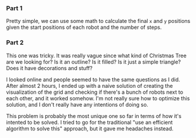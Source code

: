 ### Part 1

Pretty simple, we can use some math to calculate the final `x` and `y` positions given the start positions of each robot and the number of steps.

### Part 2

This one was tricky. It was really vague since what kind of Christmas Tree are we looking for? Is it an outline? Is it filled? Is it just a simple triangle? Does it have decorations and stuff?

I looked online and people seemed to have the same questions as I did. After almost 2 hours, I ended up with a naive solution of creating the visualization of the grid and checking if there's a bunch of robots next to each other, and it worked somehow.
I'm not really sure how to optimize this solution, and I don't really have any intentions of doing so. 

This problem is probably the most unique one so far in terms of how it's intented to be solved. I tried to go for the traditional "use an efficient algorithm to solve this" approach, but it gave me headaches instead.
